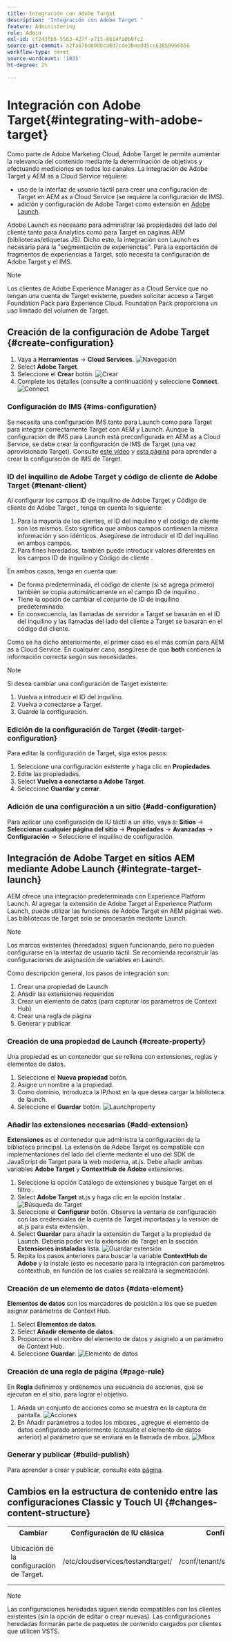 ```yaml
---
title: Integración con Adobe Target
description: 'Integración con Adobe Target '
feature: Administering
role: Admin
exl-id: cf243fb6-5563-427f-a715-8b14fa0b0fc2
source-git-commit: a2fa676de0d6ca6d7cde3beedd5cc63850966b56
workflow-type: tm+mt
source-wordcount: '1035'
ht-degree: 2%

---
```


# Integración con Adobe Target{#integrating-with-adobe-target}

Como parte de Adobe Marketing Cloud, Adobe Target le permite aumentar la relevancia del contenido mediante la determinación de objetivos y efectuando mediciones en todos los canales. La integración de Adobe Target y AEM as a Cloud Service requiere:

* uso de la interfaz de usuario táctil para crear una configuración de Target en AEM as a Cloud Service (se requiere la configuración de IMS).
* adición y configuración de Adobe Target como extensión en [Adobe Launch](https://experienceleague.adobe.com/docs/experience-platform/tags/get-started/quick-start.html).

Adobe Launch es necesario para administrar las propiedades del lado del cliente tanto para Analytics como para Target en páginas AEM (bibliotecas/etiquetas JS). Dicho esto, la integración con Launch es necesaria para la &quot;segmentación de experiencias&quot;. Para la exportación de fragmentos de experiencias a Target, solo necesita la configuración de Adobe Target y el IMS.

>[!NOTE]
>
>Los clientes de Adobe Experience Manager as a Cloud Service que no tengan una cuenta de Target existente, pueden solicitar acceso a Target Foundation Pack para Experience Cloud. Foundation Pack proporciona un uso limitado del volumen de Target.

## Creación de la configuración de Adobe Target {#create-configuration}

1. Vaya a **Herramientas** → **Cloud Services**.
   ![Navegación](assets/cloudservice1.png "Navegación")
2. Select **Adobe Target**.
3. Seleccione el **Crear** botón.
   ![Crear](assets/tenant1.png "Crear")
4. Complete los detalles (consulte a continuación) y seleccione **Connect**.
   ![Connect](assets/open_screen1.png "Connect")

### Configuración de IMS {#ims-configuration}

Se necesita una configuración IMS tanto para Launch como para Target para integrar correctamente Target con AEM y Launch. Aunque la configuración de IMS para Launch está preconfigurada en AEM as a Cloud Service, se debe crear la configuración de IMS de Target (una vez aprovisionado Target). Consulte [este vídeo](https://helpx.adobe.com/experience-manager/kt/sites/using/aem-sites-target-standard-technical-video-understand.html) y [esta página](https://experienceleague.adobe.com/docs/experience-manager-65/administering/integration/integration-ims-adobe-io.html) para aprender a crear la configuración de IMS de Target.

### ID del inquilino de Adobe Target y código de cliente de Adobe Target {#tenant-client}

Al configurar los campos ID de inquilino de Adobe Target y Código de cliente de Adobe Target , tenga en cuenta lo siguiente:

1. Para la mayoría de los clientes, el ID del inquilino y el código de cliente son los mismos. Esto significa que ambos campos contienen la misma información y son idénticos. Asegúrese de introducir el ID del inquilino en ambos campos.
2. Para fines heredados, también puede introducir valores diferentes en los campos ID de inquilino y Código de cliente .

En ambos casos, tenga en cuenta que:

* De forma predeterminada, el código de cliente (si se agrega primero) también se copia automáticamente en el campo ID de inquilino .
* Tiene la opción de cambiar el conjunto de ID de inquilino predeterminado.
* En consecuencia, las llamadas de servidor a Target se basarán en el ID del inquilino y las llamadas del lado del cliente a Target se basarán en el código del cliente.

Como se ha dicho anteriormente, el primer caso es el más común para AEM as a Cloud Service. En cualquier caso, asegúrese de que **both** contienen la información correcta según sus necesidades.

>[!NOTE]
>
> Si desea cambiar una configuración de Target existente:
>
> 1. Vuelva a introducir el ID del inquilino.
> 2. Vuelva a conectarse a Target.
> 3. Guarde la configuración.


### Edición de la configuración de Target {#edit-target-configuration}

Para editar la configuración de Target, siga estos pasos:

1. Seleccione una configuración existente y haga clic en **Propiedades**.
2. Edite las propiedades.
3. Select **Vuelva a conectarse a Adobe Target**.
4. Seleccione **Guardar y cerrar**.

### Adición de una configuración a un sitio {#add-configuration}

Para aplicar una configuración de IU táctil a un sitio, vaya a: **Sitios** → **Seleccionar cualquier página del sitio** → **Propiedades** → **Avanzadas** → **Configuración** → Seleccione el inquilino de configuración.

## Integración de Adobe Target en sitios AEM mediante Adobe Launch {#integrate-target-launch}

AEM ofrece una integración predeterminada con Experience Platform Launch. Al agregar la extensión de Adobe Target al Experience Platform Launch, puede utilizar las funciones de Adobe Target en AEM páginas web. Las bibliotecas de Target solo se procesarán mediante Launch.

>[!NOTE]
>
>Los marcos existentes (heredados) siguen funcionando, pero no pueden configurarse en la interfaz de usuario táctil. Se recomienda reconstruir las configuraciones de asignación de variables en Launch.

Como descripción general, los pasos de integración son:

1. Crear una propiedad de Launch
2. Añadir las extensiones requeridas
3. Crear un elemento de datos (para capturar los parámetros de Context Hub)
4. Crear una regla de página
5. Generar y publicar

### Creación de una propiedad de Launch {#create-property}

Una propiedad es un contenedor que se rellena con extensiones, reglas y elementos de datos.

1. Seleccione el **Nueva propiedad** botón.
2. Asigne un nombre a la propiedad.
3. Como dominio, introduzca la IP/host en la que desea cargar la biblioteca de launch.
4. Seleccione el **Guardar** botón.
   ![Launchproperty](assets/properties_newproperty1.png "Launchproperty")

### Añadir las extensiones necesarias {#add-extension}

**Extensiones** es el contenedor que administra la configuración de la biblioteca principal. La extensión de Adobe Target es compatible con implementaciones del lado del cliente mediante el uso del SDK de JavaScript de Target para la web moderna, at.js. Debe añadir ambas variables **Adobe Target** y **ContextHub de Adobe** extensiones.

1. Seleccione la opción Catálogo de extensiones y busque Target en el filtro .
2. Select **Adobe Target** at.js y haga clic en la opción Instalar .
   ![Búsqueda de Target](assets/search_ext1.png "Búsqueda de Target")
3. Seleccione el **Configurar** botón. Observe la ventana de configuración con las credenciales de la cuenta de Target importadas y la versión de at.js para esta extensión.
4. Select **Guardar** para añadir la extensión de Target a la propiedad de Launch. Debería poder ver la extensión de Target en la sección **Extensiones instaladas** lista.
   ![Guardar extensión](assets/configure_extension1.png "Guardar extensión")
5. Repita los pasos anteriores para buscar la variable **ContextHub de Adobe** y la instale (esto es necesario para la integración con parámetros contexthub, en función de los cuales se realizará la segmentación).

### Creación de un elemento de datos {#data-element}

**Elementos de datos** son los marcadores de posición a los que se pueden asignar parámetros de Context Hub.

1. Select **Elementos de datos**.
2. Select **Añadir elemento de datos**.
3. Proporcione el nombre del elemento de datos y asígnelo a un parámetro de Context Hub.
4. Seleccione **Guardar**.
   ![Elemento de datos](assets/data_elem1.png "Elemento de datos")

### Creación de una regla de página {#page-rule}

En **Regla** definimos y ordenamos una secuencia de acciones, que se ejecutan en el sitio, para lograr el objetivo.

1. Añada un conjunto de acciones como se muestra en la captura de pantalla.
   ![Acciones](assets/rules1.png "Acciones")
2. En Añadir parámetros a todos los mboxes , agregue el elemento de datos configurado anteriormente (consulte el elemento de datos anterior) al parámetro que se enviará en la llamada de mbox.
   ![Mbox](assets/map_data1.png "Acciones")

### Generar y publicar {#build-publish}

Para aprender a crear y publicar, consulte esta [página](https://experienceleague.adobe.com/docs/experience-manager-learn/aem-target-tutorial/aem-target-implementation/using-launch-adobe-io.html).

## Cambios en la estructura de contenido entre las configuraciones Classic y Touch UI {#changes-content-structure}

<table style="table-layout:auto">
  <tr>
    <th>Cambiar</th>
    <th>Configuración de IU clásica</th>
    <th>Configuración de IU táctil</th>
    <th>Consecuencias</th>
  </tr>
  <tr>
    <td>Ubicación de la configuración de Target.</td>
    <td>/etc/cloudservices/testandtarget/</td>
    <td>/conf/tenant/settings/cloudservices/target/</td>
    <td> Anteriormente, había varias configuraciones presentes en /etc/cloudservices/testandtarget, pero ahora hay una sola configuración en un inquilino.</td>
  </tr>
</table>

>[!NOTE]
>
>Las configuraciones heredadas siguen siendo compatibles con los clientes existentes (sin la opción de editar o crear nuevas). Las configuraciones heredadas formarán parte de paquetes de contenido cargados por clientes que utilicen VSTS.
